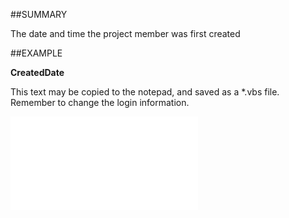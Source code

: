 

##SUMMARY

The date and time the project member was first created


##EXAMPLE

**CreatedDate**

This text may be copied to the notepad, and saved as a *.vbs file. Remember to change the login information.

![](../../Examples/vbs/SOProjectMember.CreatedDate.vbs.txt)





